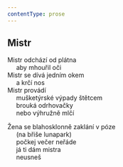 ```yaml
---
contentType: prose
---
```


## Mistr

Mistr odchází od plátna  
     aby mhouřil oči  
Mistr se dívá jedním okem  
     a krčí nos  
Mistr provádí  
     mušketýrské výpady štětcem  
     brouká odrhovačky  
     nebo výhružně mlčí

Žena se blahosklonně zaklání v póze  
     (na břiše lunapark)  
     počkej večer neřáde  
     já ti dám mistra  
     neusneš
